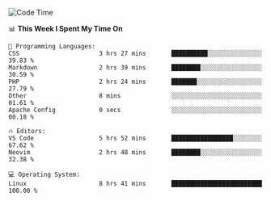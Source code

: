 <!-- [![Top Langs](https://github-readme-stats.vercel.app/api/top-langs/?username=gagahsyuja&theme=dracula&hide_border=true&border_radius=7)](https://github.com/anuraghazra/github-readme-stats) -->

<!--START_SECTION:waka-->
![Code Time](http://img.shields.io/badge/Code%20Time-283%20hrs%2016%20mins-blue)

📊 **This Week I Spent My Time On** 

```text
💬 Programming Languages: 
CSS                      3 hrs 27 mins       ██████████░░░░░░░░░░░░░░░   39.83 % 
Markdown                 2 hrs 39 mins       ████████░░░░░░░░░░░░░░░░░   30.59 % 
PHP                      2 hrs 24 mins       ███████░░░░░░░░░░░░░░░░░░   27.79 % 
Other                    8 mins              ░░░░░░░░░░░░░░░░░░░░░░░░░   01.61 % 
Apache Config            0 secs              ░░░░░░░░░░░░░░░░░░░░░░░░░   00.18 % 

🔥 Editors: 
VS Code                  5 hrs 52 mins       █████████████████░░░░░░░░   67.62 % 
Neovim                   2 hrs 48 mins       ████████░░░░░░░░░░░░░░░░░   32.38 % 

💻 Operating System: 
Linux                    8 hrs 41 mins       █████████████████████████   100.00 % 
```


<!--END_SECTION:waka-->
